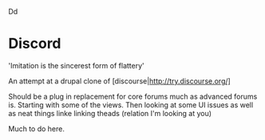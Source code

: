Dd

Discord
=======

'Imitation is the sincerest form of flattery'


An attempt at a drupal clone of [discourse|http://try.discourse.org/]

Should be a plug in replacement for core forums much as advanced forums is. Starting with some of the views. Then looking at some UI issues as well as neat things linke linking theads (relation I'm looking at you)

Much to do here. 
